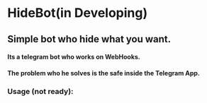 # HideBot(in Developing)

## Simple bot who hide what you want.
#### Its a telegram bot who works on WebHooks. 
#### The problem who he solves is the safe inside the Telegram App.

### Usage (not ready):

